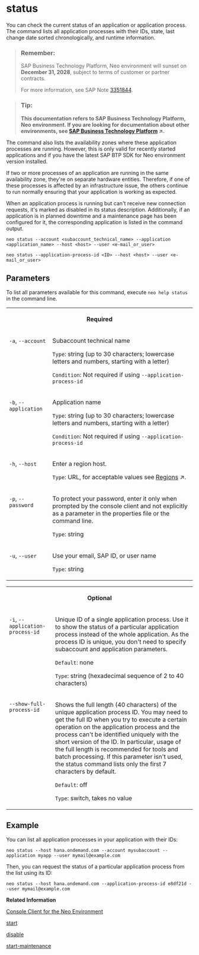 <!-- loiod4f6592584464cc6a5c3c0b6fc88abf9 -->

# status

You can check the current status of an application or application process. The command lists all application processes with their IDs, state, last change date sorted chronologically, and runtime information.



> ### Remember:  
> SAP Business Technology Platform, Neo environment will sunset on **December 31, 2028**, subject to terms of customer or partner contracts.
> 
> For more information, see SAP Note [3351844](https://me.sap.com/notes/3351844).

> ### Tip:  
> **This documentation refers to SAP Business Technology Platform, Neo environment. If you are looking for documentation about other environments, see [SAP Business Technology Platform](https://help.sap.com/viewer/65de2977205c403bbc107264b8eccf4b/Cloud/en-US/6a2c1ab5a31b4ed9a2ce17a5329e1dd8.html "SAP Business Technology Platform (SAP BTP) is an integrated offering comprised of the following technology portfolios: application development; process automation; integration; data, analytics, and enterprise planning; artificial intelligence. The platform offers users the ability to turn data into business value, compose end-to-end business processes, connect entire IT landscapes, and personalize, build and extend SAP applications. This reduces the overall total cost of ownership maintaining SAP landscapes and third-party software across end-to-end business processes.") :arrow_upper_right:.**



The command also lists the availability zones where these application processes are running. However, this is only valid for recently started applications and if you have the latest SAP BTP SDK for Neo environment version installed.

If two or more processes of an application are running in the same availability zone, they're on separate hardware entities. Therefore, if one of these processes is affected by an infrastructure issue, the others continue to run normally ensuring that your application is working as expected.

When an application process is running but can't receive new connection requests, it's marked as disabled in its status description. Additionally, if an application is in planned downtime and a maintenance page has been configured for it, the corresponding application is listed in the command output.

```
neo status --account <subaccount_technical_name> --application <application_name> --host <host> --user <e-mail_or_user>
```

```
neo status --application-process-id <ID> --host <host> --user <e-mail_or_user>
```



<a name="loiod4f6592584464cc6a5c3c0b6fc88abf9__section_N10019_N10016_N10001"/>

## Parameters

To list all parameters available for this command, execute `neo help status` in the command line.


<table>
<tr>
<th valign="top" colspan="2">

Required

</th>
</tr>
<tr>
<td valign="top">

`-a`, `--account`

</td>
<td valign="top">

Subaccount technical name

`Type`: string \(up to 30 characters; lowercase letters and numbers, starting with a letter\)

`Condition`: Not required if using `--application-process-id`

</td>
</tr>
<tr>
<td valign="top">

`-b`, `--application` 

</td>
<td valign="top">

Application name

`Type`: string \(up to 30 characters; lowercase letters and numbers, starting with a letter\)

`Condition`: Not required if using `--application-process-id`

</td>
</tr>
<tr>
<td valign="top">

`-h`, `--host`

</td>
<td valign="top">

Enter a region host.

`Type`: URL, for acceptable values see [Regions](https://help.sap.com/viewer/65de2977205c403bbc107264b8eccf4b/Cloud/en-US/350356d1dc314d3199dca15bd2ab9b0e.html "You can deploy applications in different regions. Each region represents a geographical location (for example, Europe, US East) where applications, data, or services are hosted.") :arrow_upper_right:.

</td>
</tr>
<tr>
<td valign="top">

`-p`, `--password`

</td>
<td valign="top">

To protect your password, enter it only when prompted by the console client and not explicitly as a parameter in the properties file or the command line.

`Type`: string

</td>
</tr>
<tr>
<td valign="top">

`-u`, `--user`

</td>
<td valign="top">

Use your email, SAP ID, or user name

`Type`: string

</td>
</tr>
</table>


<table>
<tr>
<th valign="top" colspan="2">

Optional

</th>
</tr>
<tr>
<td valign="top">

`-i`, `--application-process-id`

</td>
<td valign="top">

Unique ID of a single application process. Use it to show the status of a particular application process instead of the whole application. As the process ID is unique, you don't need to specify subaccount and application parameters.

`Default`: none

`Type`: string \(hexadecimal sequence of 2 to 40 characters\)

</td>
</tr>
<tr>
<td valign="top">

`--show-full-process-id`

</td>
<td valign="top">

Shows the full length \(40 characters\) of the unique application process ID. You may need to get the full ID when you try to execute a certain operation on the application process and the process can't be identified uniquely with the short version of the ID. In particular, usage of the full length is recommended for tools and batch processing. If this parameter isn't used, the status command lists only the first 7 characters by default.

`Default`: off

`Type`: switch, takes no value

</td>
</tr>
</table>



<a name="loiod4f6592584464cc6a5c3c0b6fc88abf9__section_N10026_N10016_N10001"/>

## Example

You can list all application processes in your application with their IDs:

```
neo status --host hana.ondemand.com --account mysubaccount --application myapp --user mymail@example.com
```

Then, you can request the status of a particular application process from the list using its ID:

```
neo status --host hana.ondemand.com --application-process-id e8df21d --user mymail@example.com
```

**Related Information**  


[Console Client for the Neo Environment](console-client-for-the-neo-environment-7613230.md)

[start](start-cc417d7.md "Starts a deployed application in order to make it available for customers. In case the application is already started, the command starts an additional application process if the quota for maximum allowed number of application processes is not exceeded.")

[disable](disable-59fedc1.md "This command stops the creation of new connections to an application or application process, but keeps the already running sessions alive. You can check if an application or application process has been disabled by executing the status command.")

[start-maintenance](start-maintenance-f42be92.md "This command starts the planned downtime of an application, during which it no longer receives requests and a custom maintenance page for that application is shown to the user. All active connections will still be handled until the application is stopped.")

